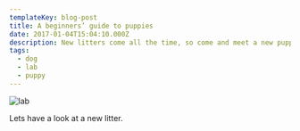 ```yaml
---
templateKey: blog-post
title: A beginners’ guide to puppies
date: 2017-01-04T15:04:10.000Z
description: New litters come all the time, so come and meet a new puppy
tags:
  - dog
  - lab
  - puppy
---
```


![lab](/img/img_0228.jpg)

Lets have a look at a new litter.
